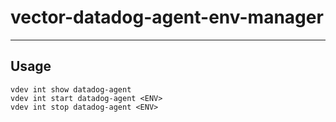 # vector-datadog-agent-env-manager

-----

## Usage

```text
vdev int show datadog-agent
vdev int start datadog-agent <ENV>
vdev int stop datadog-agent <ENV>
```
